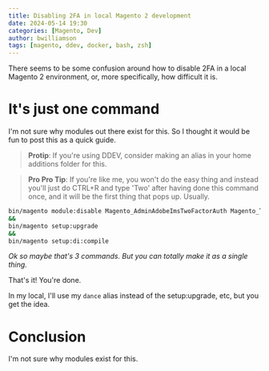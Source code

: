 ```yaml
---
title: Disabling 2FA in local Magento 2 development
date: 2024-05-14 19:30
categories: [Magento, Dev]
author: bwilliamson
tags: [magento, ddev, docker, bash, zsh]
---
```

There seems to be some confusion around how to disable 2FA in a local Magento 2 environment, or, more specifically, how difficult it is.

# It's just one command
I'm not sure why modules out there exist for this. So I thought it would be fun to post this as a quick guide.


> **Protip**: If you're using DDEV, consider making an alias in your home additions folder for this.

> **Pro Pro Tip**: If you're like me, you won't do the easy thing and instead you'll just do CTRL+R and type 'Two' after having done this command once, and it will be the first thing that pops up. Usually.

```bash
bin/magento module:disable Magento_AdminAdobeImsTwoFactorAuth Magento_TwoFactorAuth
&&
bin/magento setup:upgrade
&&
bin/magento setup:di:compile
```
*Ok so maybe that's 3 commands. But you can totally make it as a single thing.*

That's it! You're done.

In my local, I'll use my `dance` alias instead of the setup:upgrade, etc, but you get the idea.

# Conclusion
I'm not sure why modules exist for this.
